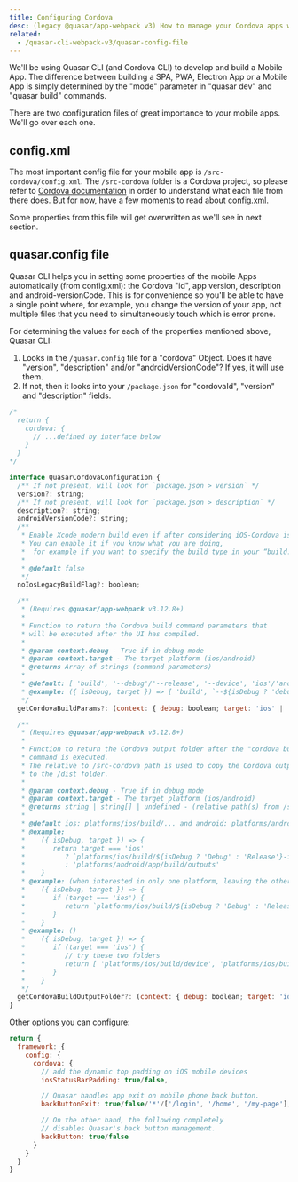 ```yaml
---
title: Configuring Cordova
desc: (legacy @quasar/app-webpack v3) How to manage your Cordova apps with Quasar CLI.
related:
  - /quasar-cli-webpack-v3/quasar-config-file
---
```


We'll be using Quasar CLI (and Cordova CLI) to develop and build a Mobile App. The difference between building a SPA, PWA, Electron App or a Mobile App is simply determined by the "mode" parameter in "quasar dev" and "quasar build" commands.

There are two configuration files of great importance to your mobile apps. We'll go over each one.

## config.xml
The most important config file for your mobile app is `/src-cordova/config.xml`. The `/src-cordova` folder is a Cordova project, so please refer to [Cordova documentation](https://cordova.apache.org/docs/en/latest/) in order to understand what each file from there does. But for now, have a few moments to read about [config.xml](https://cordova.apache.org/docs/en/latest/config_ref/).

Some properties from this file will get overwritten as we'll see in next section.

## quasar.config file
Quasar CLI helps you in setting some properties of the mobile Apps automatically (from config.xml): the Cordova "id", app version, description and android-versionCode. This is for convenience so you'll be able to have a single point where, for example, you change the version of your app, not multiple files that you need to simultaneously touch which is error prone.

For determining the values for each of the properties mentioned above, Quasar CLI:
1. Looks in the `/quasar.config` file for a "cordova" Object. Does it have "version", "description" and/or "androidVersionCode"? If yes, it will use them.
2. If not, then it looks into your `/package.json` for "cordovaId", "version" and "description" fields.

```js /quasar.config file > cordova
/*
  return {
    cordova: {
      // ...defined by interface below
    }
  }
*/

interface QuasarCordovaConfiguration {
  /** If not present, will look for `package.json > version` */
  version?: string;
  /** If not present, will look for `package.json > description` */
  description?: string;
  androidVersionCode?: string;
  /**
   * Enable Xcode modern build even if after considering iOS-Cordova issues.
   * You can enable it if you know what you are doing,
   *  for example if you want to specify the build type in your “build.json”.
   *
   * @default false
   */
  noIosLegacyBuildFlag?: boolean;

  /**
   * (Requires @quasar/app-webpack v3.12.8+)
   *
   * Function to return the Cordova build command parameters that
   * will be executed after the UI has compiled.
   *
   * @param context.debug - True if in debug mode
   * @param context.target - The target platform (ios/android)
   * @returns Array of strings (command parameters)
   *
   * @default: [ 'build', '--debug'/'--release', '--device', 'ios'/'android' ]
   * @example: ({ isDebug, target }) => [ 'build', `--${isDebug ? 'debug' : 'release'}`, '--device', 'target' ]
   */
  getCordovaBuildParams?: (context: { debug: boolean; target: 'ios' | 'android' }) => string[];

  /**
   * (Requires @quasar/app-webpack v3.12.8+)
   *
   * Function to return the Cordova output folder after the "cordova build"
   * command is executed.
   * The relative to /src-cordova path is used to copy the Cordova output
   * to the /dist folder.
   *
   * @param context.debug - True if in debug mode
   * @param context.target - The target platform (ios/android)
   * @returns string | string[] | undefined - (relative path(s) from /src-cordova)
   *
   * @default ios: platforms/ios/build/... and android: platforms/android/app/build/outputs
   * @example:
   *    ({ isDebug, target }) => {
   *       return target === 'ios'
   *          ? `platforms/ios/build/${isDebug ? 'Debug' : 'Release'}-iphoneos
   *          : 'platforms/android/app/build/outputs'
   *    }
   * @example: (when interested in only one platform, leaving the other to the default value)
   *    ({ isDebug, target }) => {
   *       if (target === 'ios') {
   *          return `platforms/ios/build/${isDebug ? 'Debug' : 'Release'}-iphoneos`
   *       }
   *    }
   * @example: ()
   *    ({ isDebug, target }) => {
   *       if (target === 'ios') {
   *          // try these two folders
   *          return [ 'platforms/ios/build/device', 'platforms/ios/build/emulator' ]
   *       }
   *    }
   */
  getCordovaBuildOutputFolder?: (context: { debug: boolean; target: 'ios' | 'android' }) => string | string[] | undefined;
}
```

Other options you can configure:

```js
return {
  framework: {
    config: {
      cordova: {
        // add the dynamic top padding on iOS mobile devices
        iosStatusBarPadding: true/false,

        // Quasar handles app exit on mobile phone back button.
        backButtonExit: true/false/'*'/['/login', '/home', '/my-page'],

        // On the other hand, the following completely
        // disables Quasar's back button management.
        backButton: true/false
      }
    }
  }
}
```
